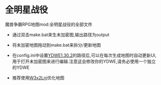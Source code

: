全明星战役
=========================
魔兽争霸RPG地图mod:全明星战役的全部文件

* 通过双击make.bat来生未加密图,输出路径为output

* 将未加密地图拖动到make.bat来拆分/更新地图

* 在config.ini中设置[YDWE1.30.2](http://pan.baidu.com/s/1o7X6AUI)的路径后,可以在每次生成地图时自动更新UI,用于打开未加密图来进行编辑.注意这会修改你的YDWE,请务必使用一个独立的YDWE

* 推荐使用[W3x2Lni](http://tieba.baidu.com/p/4943428621)优化地图
